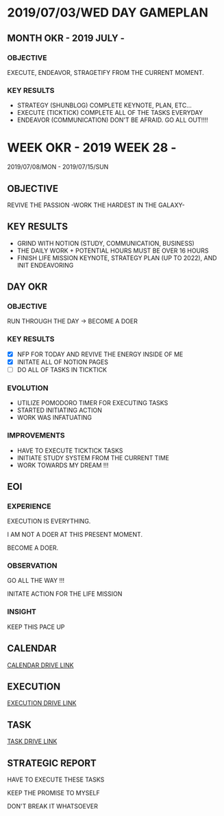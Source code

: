 # 2019/07/03/WED DAY GAMEPLAN

## MONTH OKR - 2019 JULY -

### OBJECTIVE

EXECUTE, ENDEAVOR, STRAGETIFY FROM THE CURRENT MOMENT.

### KEY RESULTS

- STRATEGY (SHUNBLOG) COMPLETE KEYNOTE, PLAN, ETC...
- EXECUTE (TICKTICK) COMPLETE ALL OF THE TASKS EVERYDAY
- ENDEAVOR (COMMUNICATION) DON'T BE AFRAID. GO ALL OUT!!!!

# WEEK OKR - 2019 WEEK 28 -

2019/07/08/MON - 2019/07/15/SUN

## OBJECTIVE

REVIVE THE PASSION -WORK THE HARDEST IN THE GALAXY-

## KEY RESULTS

- GRIND WITH NOTION (STUDY, COMMUNICATION, BUSINESS)
- THE DAILY WORK + POTENTIAL HOURS MUST BE OVER 16 HOURS
- FINISH LIFE MISSION KEYNOTE, STRATEGY PLAN (UP TO 2022), AND INIT ENDEAVORING

## DAY OKR

### OBJECTIVE

RUN THROUGH THE DAY -> BECOME A DOER

### KEY RESULTS

- [x] NFP FOR TODAY AND REVIVE THE ENERGY INSIDE OF ME
- [x] INITATE ALL OF NOTION PAGES
- [ ] DO ALL OF TASKS IN TICKTICK

### EVOLUTION

- UTILIZE POMODORO TIMER FOR EXECUTING TASKS
- STARTED INITIATING ACTION
- WORK WAS INFATUATING

### IMPROVEMENTS

- HAVE TO EXECUTE TICKTICK TASKS
- INITIATE STUDY SYSTEM FROM THE CURRENT TIME
- WORK TOWARDS MY DREAM !!!

## EOI

### EXPERIENCE

EXECUTION IS EVERYTHING.

I AM NOT A DOER AT THIS PRESENT MOMENT.

BECOME A DOER.

### OBSERVATION

GO ALL THE WAY !!!

INITATE ACTION FOR THE LIFE MISSION

### INSIGHT

KEEP THIS PACE UP

## CALENDAR

[CALENDAR DRIVE LINK](https://drive.google.com/open?id=1JPDNRd9xoHTQHS_vw1VjYFpuaoNwDbVJ)

## EXECUTION

[EXECUTION DRIVE LINK](https://drive.google.com/open?id=1nUFC_97On1yc2Gvo3tWCSQ-rK42_PwxnO0aDLirarqA)

## TASK

[TASK DRIVE LINK](https://drive.google.com/open?id=1f5PVH7QmgE5j-u0pfNOq4LEMo69J0pk3)

## STRATEGIC REPORT

HAVE TO EXECUTE THESE TASKS

KEEP THE PROMISE TO MYSELF

DON'T BREAK IT WHATSOEVER
